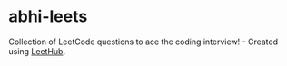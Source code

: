 # abhi-leets
Collection of LeetCode questions to ace the coding interview! - Created using [LeetHub](https://github.com/QasimWani/LeetHub).
